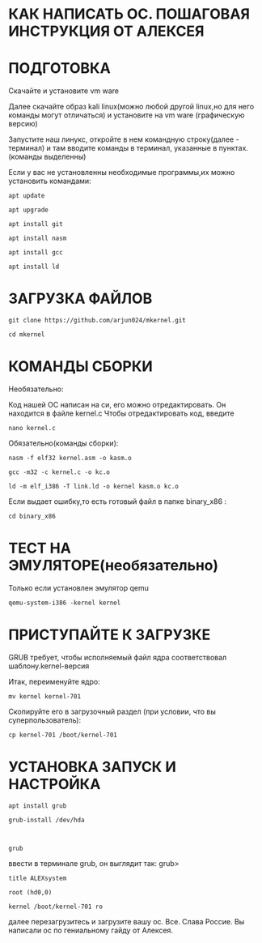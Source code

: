 # КАК НАПИСАТЬ ОС. ПОШАГОВАЯ ИНСТРУКЦИЯ ОТ АЛЕКСЕЯ

# ПОДГОТОВКА



Скачайте и установите vm ware

Далее скачайте образ kali linux(можно любой другой linux,но для него команды могут отличаться) и установите на vm ware (графическую версию) 

Запустите наш линукс, откройте в нем командную строку(далее - терминал) и там вводите команды в терминал, указанные в пунктах. (команды выделенны)

Если у вас не установленны необходимые программы,их можно установить командами:

    apt update       

    apt upgrade          

    apt install git            

    apt install nasm               

    apt install gcc            

    apt install ld             



# ЗАГРУЗКА ФАЙЛОВ



    git clone https://github.com/arjun024/mkernel.git

    cd mkernel



# КОМАНДЫ СБОРКИ



Необязательно:

Код нашей ОС написан на си, его можно отредактировать. Он находится в файле kernel.c 
Чтобы отредактировать код, введите 

    nano kernel.c

Обязательно(команды сборки):

    nasm -f elf32 kernel.asm -o kasm.o

    gcc -m32 -c kernel.c -o kc.o

    ld -m elf_i386 -T link.ld -o kernel kasm.o kc.o




Если выдает ошибку,то есть готовый файл в папке binary_x86 :

    cd binary_x86



# ТЕСТ НА ЭМУЛЯТОРЕ(необязательно)



Только если установлен эмулятор qemu

    qemu-system-i386 -kernel kernel



# ПРИСТУПАЙТЕ К ЗАГРУЗКЕ



GRUB требует, чтобы исполняемый файл ядра соответствовал шаблону.kernel-версия

Итак, переименуйте ядро:

    mv kernel kernel-701

Скопируйте его в загрузочный раздел (при условии, что вы суперпользователь):

    cp kernel-701 /boot/kernel-701



# УСТАНОВКА ЗАПУСК И НАСТРОЙКА



    apt install grub

    grub-install /dev/hda



    grub

ввести в терминале grub, он выглядит так:     grub>

    title ALEXsystem
	
	root (hd0,0)
	
	kernel /boot/kernel-701 ro
далее перезагрузитесь и загрузите вашу ос. 
Все. Слава Россие. Вы написали ос по гениальному гайду от Алексея.
